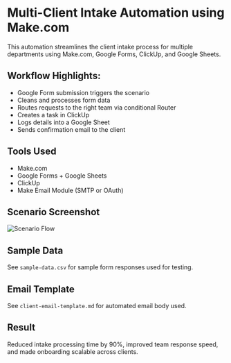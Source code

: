 # Multi-Client Intake Automation using Make.com

This automation streamlines the client intake process for multiple departments using Make.com, Google Forms, ClickUp, and Google Sheets.

## Workflow Highlights:
- Google Form submission triggers the scenario
- Cleans and processes form data
- Routes requests to the right team via conditional Router
- Creates a task in ClickUp
- Logs details into a Google Sheet
- Sends confirmation email to the client

## Tools Used
- Make.com
- Google Forms + Google Sheets
- ClickUp
- Make Email Module (SMTP or OAuth)

## Scenario Screenshot
![Scenario Flow](./flow-design.png)

## Sample Data
See `sample-data.csv` for sample form responses used for testing.

## Email Template
See `client-email-template.md` for automated email body used.

## Result
Reduced intake processing time by 90%, improved team response speed, and made onboarding scalable across clients.

